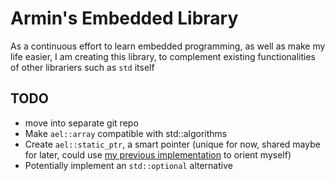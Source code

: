 # Armin's Embedded Library

As a continuous effort to learn embedded programming, as well as make my life easier, I am creating
this library, to complement existing functionalities of other librariers such as `std` itself

## TODO

- move into separate git repo
- Make `ael::array` compatible with std::algorithms
- Create `ael::static_ptr`, a smart pointer (unique for now, shared maybe for later, could use [my previous implementation](https://github.com/arminveres/adv-prog-cpp/blob/main/Exercise_03/pointer_emulation/smart_pointer.h) to orient myself)
- Potentially implement an `std::optional` alternative
